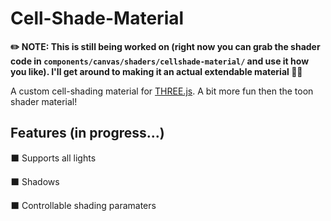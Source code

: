 # Cell-Shade-Material

**✏️ NOTE: This is still being worked on (right now you can grab the shader code in `components/canvas/shaders/cellshade-material/` and use it how you like). I'll get around to making it an actual extendable material 😶‍🌫️**

A custom cell-shading material for [THREE.js](https://threejs.org/). A bit more fun then the toon shader material!

## Features (in progress...)

⬛ Supports all lights

⬛ Shadows

⬛ Controllable shading paramaters

 

